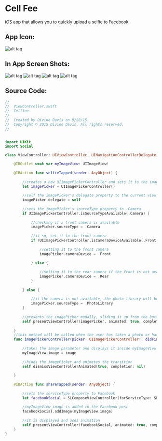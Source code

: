 # Cell Fee 
iOS app that allows you to quickly upload a selfie to Facebook. 

## App Icon:
![alt tag](https://raw.githubusercontent.com/divinedavis/divinedavis.github.io/master/cellfee.png)

## In App Screen Shots:
![alt tag](https://github.com/divinedavis/Cell-Fee-iOS-App/blob/master/iPhone%206%20Plus%20Screenshots/Simulator%20Screen%20Shot%20Sep%2029%2C%202015%2C%207.12.59%20PM.png)
![alt tag](https://github.com/divinedavis/Cell-Fee-iOS-App/blob/master/iPhone%206%20Plus%20Screenshots/Simulator%20Screen%20Shot%20Sep%2029%2C%202015%2C%207.13.03%20PM.png)
![alt tag](https://github.com/divinedavis/Cell-Fee-iOS-App/blob/master/iPhone%206%20Plus%20Screenshots/Simulator%20Screen%20Shot%20Sep%2029%2C%202015%2C%207.13.05%20PM.png)
![alt tag](https://github.com/divinedavis/Cell-Fee-iOS-App/blob/master/iPhone%206%20Plus%20Screenshots/Simulator%20Screen%20Shot%20Sep%2029%2C%202015%2C%207.13.08%20PM.png)

## Source Code:

```swift
//
//  ViewController.swift
//  Cellfee
//
//  Created by Divine Davis on 9/28/15.
//  Copyright © 2015 Divine Davis. All rights reserved.
//


import UIKit
import Social

class ViewController: UIViewController, UINavigationControllerDelegate, UIImagePickerControllerDelegate {

    @IBOutlet weak var myImageView: UIImageView!
    
    @IBAction func selfieTapped(sender: AnyObject) {
        
        //creates a new UIImagePickerController and sets it to the imagePicker variable
        let imagePicker = UIImagePickerController()
        
        //self the imagePicker's delegate property to the current view controller
        imagePicker.delegate = self
        
        //sets the imagePicker's sourceType property to .Camera
        if UIImagePickerController.isSourceTypeAvailable(.Camera) {
            
            //checking if a front camera is available
            imagePicker.sourceType = .Camera
            
            //if so, set it to the front camera
            if (UIImagePickerController.isCameraDeviceAvailable(.Front)) {
                
                //setting it to the front camera
                imagePicker.cameraDevice = .Front
                
            } else {
                
                //setting it to the rear camera if the front is not available
                imagePicker.cameraDevice = .Rear
            }
            
        } else {
            
            //if the camera is not available, the photo library will be shown
            imagePicker.sourceType = .PhotoLibrary
        }
        
        //presents the imagePicker modally, sliding it up from the bottom of the screen and it animates the transition
        self.presentViewController(imagePicker, animated: true, completion: nil)
        
    }
    //this method will be called when the user has taken a photo or has selected a photo from the photo library
    func imagePickerController(picker: UIImagePickerController!, didFinishPickingImage image: UIImage!, editingInfo: NSDictionary!) {
        
        //takes the image parameter and displays it inside myImageView
        myImageView.image = image
        
        //hides the imagePicker and animates the transition
        self.dismissViewControllerAnimated(true, completion: nil)
        
    }
    
    @IBAction func shareTapped(sender: AnyObject) {
        
        //sets the serviceType property to Facebook
        let facebookSocial = SLComposeViewController(forServiceType: SLServiceTypeFacebook)
        
        //myImageView image is added to the Facebook post
        facebookSocial.addImage(myImageView.image)
        
        //it is displayed and uses animation
        self.presentViewController(facebookSocial, animated: true, completion: nil)
    }
}
```
